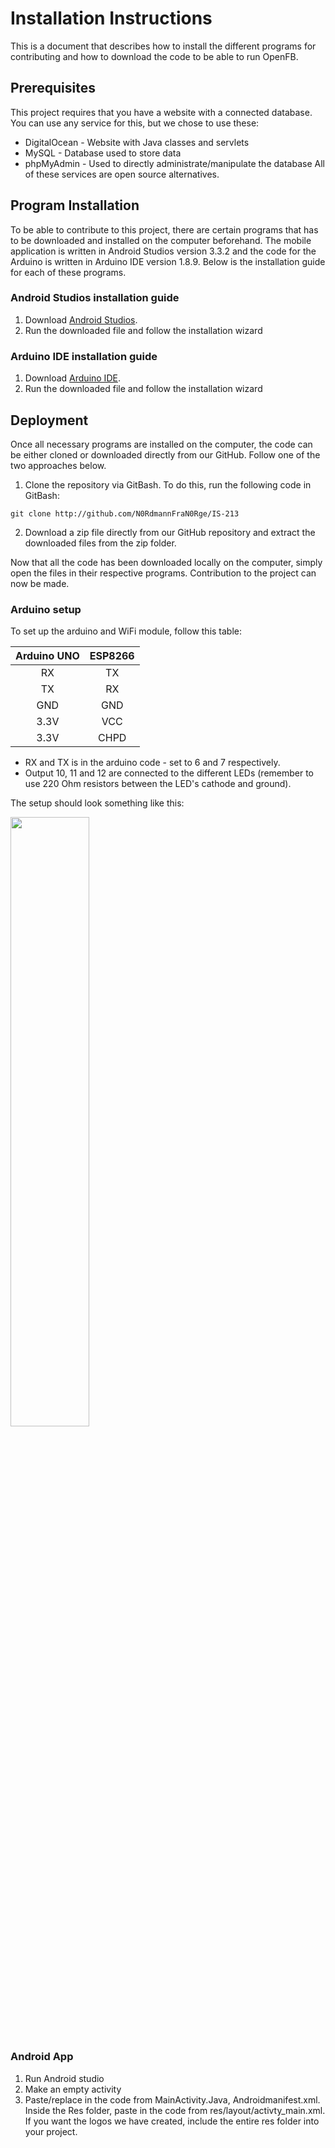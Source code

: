 # Installation Instructions

This is a document that describes how to install the different programs for contributing and how to download the code to be able to run OpenFB.

## Prerequisites

This project requires that you have a website with a connected database. You can use any service for this, but we chose to use these:
* DigitalOcean - Website with Java classes and servlets
* MySQL - Database used to store data
* phpMyAdmin - Used to directly administrate/manipulate the database
All of these services are open source alternatives.

## Program Installation

To be able to contribute to this project, there are certain programs that has to be downloaded and installed on the computer beforehand. The mobile application is written in Android Studios version 3.3.2 and the code for the Arduino is written in Arduino IDE version 1.8.9. Below is the installation guide for each of these programs.

### Android Studios installation guide

1. Download [Android Studios](https://developer.android.com/studio).
1. Run the downloaded file and follow the installation wizard

### Arduino IDE installation guide

1. Download [Arduino IDE](https://www.arduino.cc/en/main/software).
1. Run the downloaded file and follow the installation wizard

## Deployment

Once all necessary programs are installed on the computer, the code can be either cloned or downloaded directly from our GitHub. Follow one of the two approaches below.

1. Clone the repository via GitBash. To do this, run the following code in GitBash:

```
git clone http://github.com/N0RdmannFraN0Rge/IS-213
```

2. Download a zip file directly from our GitHub repository and extract the downloaded files from the zip folder.

Now that all the code has been downloaded locally on the computer, simply open the files in their respective programs. Contribution to the project can now be made.

### Arduino setup

To set up the arduino and WiFi module, follow this table:

|Arduino UNO|ESP8266|
|:---------:|:-----:|
|RX|TX|
|TX|RX|
|GND|GND|
|3.3V|VCC|
|3.3V|CHPD|

* RX and TX is in the arduino code - set to 6 and 7 respectively.
* Output 10, 11 and 12 are connected to the different LEDs (remember to use 220 Ohm resistors between the LED's cathode and ground).

The setup should look something like this:

<img src="https://user-images.githubusercontent.com/35686045/57137669-d400ba80-6db0-11e9-8377-9df8f1f4c8f9.jpg" width="50%"></img>

### Android App

1. Run Android studio
2. Make an empty activity
3. Paste/replace in the code from MainActivity.Java, Androidmanifest.xml. Inside the Res folder, paste in the code from res/layout/activty_main.xml. If you want the logos we have created, include the entire res folder into your project.
